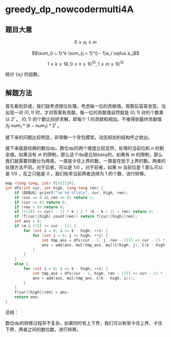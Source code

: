 # greedy_dp_nowcodermulti4A

## 题目大意

$$0 \leq a_i \leq m$$

$$\sum_{i = 1}^k \sum_{j = 1}^{i - 1}a_i \oplus a_j$$

$$1 \leq k \leq 18, 0 \leq n \leq 10^{15}, 1 \leq m \leq 10^{12}$$

统计 $\{a_i\}$ 的组数。

## 解题方法

首先看到异或，我们就考虑按位处理。考虑每一位的贡献值。观察后容易发现，当出现一对 $(0, 1)$ 时，才对答案有贡献。每一位的贡献值自然就是 $(0, 1)$ 对的个数乘以 $2^i$ 。 $(0, 1)$ 的个数比较好求解，即每个 $1$ 的贡献和相加。不难得到最终贡献值为 $num_1 * (k - num_1) * 2^i$ 。

接下来的问题比较明显，非常像一个背包模型。动态规划的结构呼之欲出。

接下来就是经典的数位dp。数位dp的两个维度比较显然，处理的当前位和 $n$ 的剩余值。如果没有 $m$ 的限制，那么这个dp是比较easy的。如果有 $m$ 的限制，那么我们就需要将数分为两类，一类是卡住上界的数，一类是在低于上界的数。两者的处理方法不同。对于后者，可以是 $1/0$ 。对于前者，如果 $m$ 当前位是 $1$ 那么可以是 $1/0$ ，反之只能是 $0$ 。我们枚举当前两者选择为 $1$ 的个数，进行转移。

```cpp
map <long long, int> f[42][20];
int dfs(int cur, int high, long long ren) {
	if (DEBUG) printf("%d %d %lld\n", cur, high, ren);
	if (cur == 0 && ren == 0) return 1;
	if (cur <= 0) return 0;
	if (ren < 0) return 0;
	if (((1ll << cur) - 1) * k / 2 * (k - k / 2) < ren) return 0;
	if (f[cur][high].count(ren)) return f[cur][high][ren];
	int ans = 0;
	if (m & (1ll << cur - 1)) {
		for (int i = 0; i <= k - high; ++i) {
			for (int j = 0; j <= high; ++j) {
				int tmp_ans = dfs(cur - 1, j, ren - (1ll << cur - 1) * (i + j) * (k - i - j));
				ans = add(ans, mul(tmp_ans, mul(C(high, j), C(k - high, i))));
			}
		}
	}
	else {
		for (int i = 0; i <= k - high; ++i) {
			int tmp_ans = dfs(cur - 1, high, ren - (1ll << cur - 1) * i * (k - i));
			ans = add(ans, mul(tmp_ans, C(k - high, i)));
		}
	}
	f[cur][high][ren] = ans;
	return ans;
}
```

总结：

数位dp的转移过程并不复杂，如果同时有上下界，我们可以枚举卡住上界、卡住下界、两者之间的数位数，进行转移。